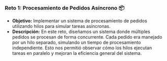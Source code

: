 ### Reto 1: Procesamiento de Pedidos Asíncrono 📦
-   **Objetivo:** Implementar un sistema de procesamiento de pedidos utilizando hilos para simular tareas asíncronas.
-   **Descripción:** En este reto, diseñamos un sistema donde múltiples pedidos se procesan de forma concurrente. Cada pedido era manejado por un hilo separado, simulando un tiempo de procesamiento independiente. Esto nos permitió observar cómo los hilos ejecutan tareas en paralelo y mejoran la eficiencia general del sistema.
